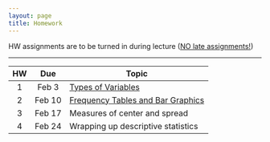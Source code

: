 ```yaml
---
layout: page
title: Homework
---
```


HW assignments are to be turned in during lecture (<a href="../syllabus#hw-policy">NO late assignments!</a>)
<hr>

<table>
  <thead>
    <tr>
      <th>HW</th>
      <th>Due</th>
      <th>Topic</th>
    </tr>
  </thead>
  <tbody>
    <tr>
      <td align="center">1</td>
      <td align="center">Feb 3</td>
      <td><a href="math13-hw01-questions.pdf">Types of Variables</a></td>
    </tr>
    <tr>
      <td align="center">2</td>
      <td align="center">Feb 10</td>
      <td><a href="math13-hw02-questions.pdf">Frequency Tables and Bar Graphics</a></td>
    </tr>
    <tr>
      <td align="center">3</td>
      <td align="center">Feb 17</td>
      <td>Measures of center and spread</td>
    </tr>
    <tr>
      <td align="center">4</td>
      <td align="center">Feb 24</td>
      <td>Wrapping up descriptive statistics</td>
    </tr>
  </tbody>
 </table>
